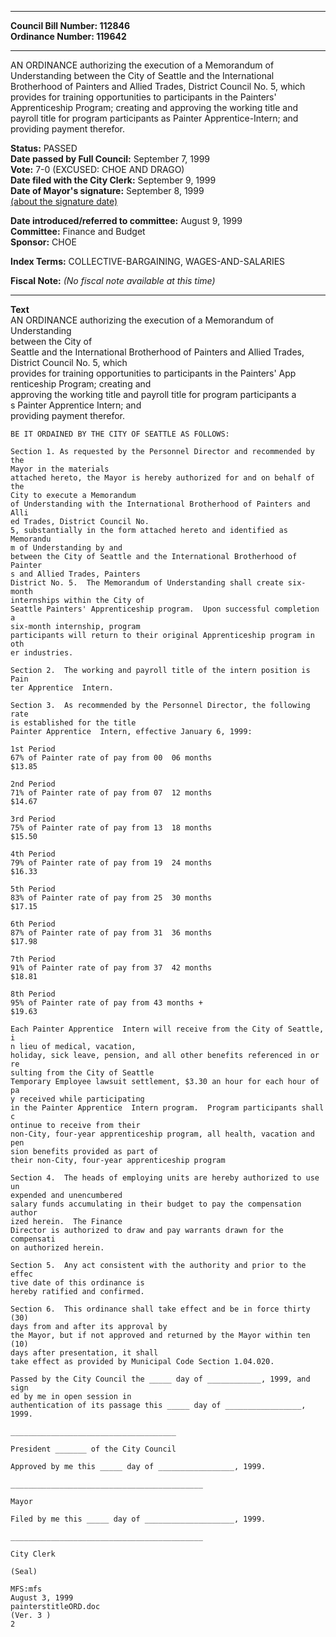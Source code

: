 * * * * *  
  
**Council Bill Number: [](#h0)[](#h2)112846**   
**Ordinance Number: 119642**  
  
* * * * *  
  
AN ORDINANCE authorizing the execution of a Memorandum of Understanding between the City of Seattle and the International Brotherhood of Painters and Allied Trades, District Council No. 5, which provides for training opportunities to participants in the Painters' Apprenticeship Program; creating and approving the working title and payroll title for program participants as Painter Apprentice-Intern; and providing payment therefor.  
  
**Status:** PASSED   
**Date passed by Full Council:** September 7, 1999   
**Vote:** 7-0 (EXCUSED: CHOE AND DRAGO)   
**Date filed with the City Clerk:** September 9, 1999   
**Date of Mayor's signature:** September 8, 1999   
[(about the signature date)](/~public/approvaldate.htm)   
  
  
**Date introduced/referred to committee:** August 9, 1999   
**Committee:** Finance and Budget   
**Sponsor:** CHOE   
  
**Index Terms:** COLLECTIVE-BARGAINING, WAGES-AND-SALARIES  
  
**Fiscal Note:** *(No fiscal note available at this time)*  
  
* * * * *  
  
**Text**  
    AN ORDINANCE authorizing the execution of a Memorandum of Understanding  
    between the City of  
    Seattle and the International Brotherhood of Painters and Allied Trades,  
    District Council No. 5, which  
    provides for training opportunities to participants in the Painters' App  
    renticeship Program; creating and  
    approving the working title and payroll title for program participants a  
    s Painter Apprentice  Intern; and  
    providing payment therefor.  
  
    BE IT ORDAINED BY THE CITY OF SEATTLE AS FOLLOWS:  
  
    Section 1. As requested by the Personnel Director and recommended by the  
    Mayor in the materials  
    attached hereto, the Mayor is hereby authorized for and on behalf of the  
    City to execute a Memorandum  
    of Understanding with the International Brotherhood of Painters and Alli  
    ed Trades, District Council No.  
    5, substantially in the form attached hereto and identified as Memorandu  
    m of Understanding by and  
    between the City of Seattle and the International Brotherhood of Painter  
    s and Allied Trades, Painters  
    District No. 5.  The Memorandum of Understanding shall create six-month  
    internships within the City of  
    Seattle Painters' Apprenticeship program.  Upon successful completion a  
    six-month internship, program  
    participants will return to their original Apprenticeship program in oth  
    er industries.  
  
    Section 2.  The working and payroll title of the intern position is Pain  
    ter Apprentice  Intern.  
  
    Section 3.  As recommended by the Personnel Director, the following rate  
    is established for the title  
    Painter Apprentice  Intern, effective January 6, 1999:  
  
    1st Period  
    67% of Painter rate of pay from 00  06 months  
    $13.85  
  
    2nd Period  
    71% of Painter rate of pay from 07  12 months  
    $14.67  
  
    3rd Period  
    75% of Painter rate of pay from 13  18 months  
    $15.50  
  
    4th Period  
    79% of Painter rate of pay from 19  24 months  
    $16.33  
  
    5th Period  
    83% of Painter rate of pay from 25  30 months  
    $17.15  
  
    6th Period  
    87% of Painter rate of pay from 31  36 months  
    $17.98  
  
    7th Period  
    91% of Painter rate of pay from 37  42 months  
    $18.81  
  
    8th Period  
    95% of Painter rate of pay from 43 months +  
    $19.63  
  
    Each Painter Apprentice  Intern will receive from the City of Seattle, i  
    n lieu of medical, vacation,  
    holiday, sick leave, pension, and all other benefits referenced in or re  
    sulting from the City of Seattle  
    Temporary Employee lawsuit settlement, $3.30 an hour for each hour of pa  
    y received while participating  
    in the Painter Apprentice  Intern program.  Program participants shall c  
    ontinue to receive from their  
    non-City, four-year apprenticeship program, all health, vacation and pen  
    sion benefits provided as part of  
    their non-City, four-year apprenticeship program  
  
    Section 4.  The heads of employing units are hereby authorized to use un  
    expended and unencumbered  
    salary funds accumulating in their budget to pay the compensation author  
    ized herein.  The Finance  
    Director is authorized to draw and pay warrants drawn for the compensati  
    on authorized herein.  
  
    Section 5.  Any act consistent with the authority and prior to the effec  
    tive date of this ordinance is  
    hereby ratified and confirmed.  
  
    Section 6.  This ordinance shall take effect and be in force thirty (30)  
    days from and after its approval by  
    the Mayor, but if not approved and returned by the Mayor within ten (10)  
    days after presentation, it shall  
    take effect as provided by Municipal Code Section 1.04.020.  
  
    Passed by the City Council the _____ day of ____________, 1999, and sign  
    ed by me in open session in  
    authentication of its passage this _____ day of _________________, 1999.  
  
    _____________________________________  
  
    President _______ of the City Council  
  
    Approved by me this _____ day of _________________, 1999.  
  
    ___________________________________________  
  
    Mayor  
  
    Filed by me this _____ day of ____________________, 1999.  
  
    ___________________________________________  
  
    City Clerk  
  
    (Seal)  
  
    MFS:mfs  
    August 3, 1999  
    painterstitleORD.doc  
    (Ver. 3 )  
    2  
